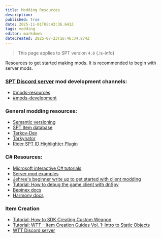 ```yaml
---
title: Modding Resources
description: 
published: true
date: 2025-11-01T08:43:36.641Z
tags: modding
editor: markdown
dateCreated: 2025-07-23T16:46:34.874Z
---
```


> This page applies to SPT version `4.0`
{.is-info}

Resources to get started making mods. It is recommended to begin with server mods.

### [SPT Discord server](http://discord.sp-tarkov.com/) mod development channels:
- [#mods-resources](https://discord.com/channels/875684761291599922/875806757836951575)
- [#mods-development](https://discord.com/channels/875684761291599922/875803116409323562)

### General modding resources:
- [Semantic versioning](<https://semver.org/>)
- [SPT Item database](<https://db.sp-tarkov.com/search>)
- [Tarkov-Dev](<https://api.tarkov.dev/>)
- [Tarkynator](<https://tarkynator.com/>)
- [Rider SPT ID Highlighter Plugin](<https://github.com/madmanbeavisx/spt-id-highlighter>)

### C# Resources:
- [Microsoft interactive C# tutorials](https://learn.microsoft.com/en-us/dotnet/csharp/tour-of-csharp/tutorials/)
- [Server mod examples](https://github.com/sp-tarkov/server-mod-examples)
- [Jehree's beginner write up to get started with client modding](/modding/tutorials/Client_Modding_Quick_Guide)
- [Tutorial: How to debug the game client with dnSpy](/modding/tutorials/debug_dnSpy)
- [Bepinex docs](https://docs.bepinex.dev/)
- [Harmony docs](https://harmony.pardeike.net/articles/intro.html)

### Item Creation
- [Tutorial: How to SDK Creating Custom Weapon](<https://docs.google.com/document/d/1miWuhu9Jgr-P_HKsAaYMxiz3i4wbq7hn1FSDGEJzo1A/>)
- [Tutorial: WTT - Item Creation Guides Vol. 1: Intro to Static Objects](/modding/tutorials/WTT_Vol1)
- [WTT Discord server](https://discord.gg/Nz6VX78xRa)